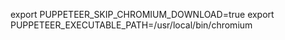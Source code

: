 

export PUPPETEER_SKIP_CHROMIUM_DOWNLOAD=true
export PUPPETEER_EXECUTABLE_PATH=/usr/local/bin/chromium

